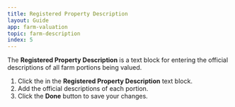 ```yaml
---
title: Registered Property Description
layout: Guide
app: farm-valuation
topic: farm-description
index: 5
---
```


The **Registered Property Description** is a text block for entering the official descriptions of all farm portions being valued. 

1. Click the in the **Registered Property Description** text block.
2. Add the official descriptions of each portion.
3. Click the **Done** button to save your changes.